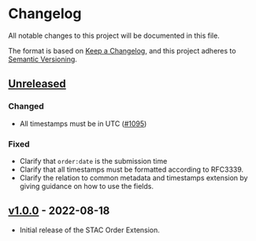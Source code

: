 # Changelog
All notable changes to this project will be documented in this file.

The format is based on [Keep a Changelog](https://keepachangelog.com/en/1.0.0/),
and this project adheres to [Semantic Versioning](https://semver.org/spec/v2.0.0.html).

## [Unreleased]

### Changed

- All timestamps must be in UTC ([#1095](https://github.com/radiantearth/stac-spec/issues/1095))

### Fixed

- Clarify that `order:date` is the submission time
- Clarify that all timestamps must be formatted according to RFC3339.
- Clarify the relation to common metadata and timestamps extension by giving guidance on how to use the fields.

## [v1.0.0] - 2022-08-18

- Initial release of the STAC Order Extension.

[Unreleased]: <https://github.com/stac-extensions/order/compare/v1.0.0...HEAD>
[v1.0.0]: <https://github.com/stac-extensions/order/tree/v1.0.0>
